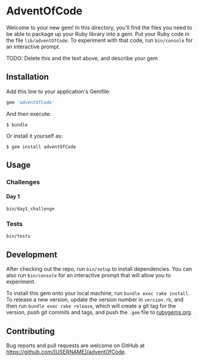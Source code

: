 # AdventOfCode

Welcome to your new gem! In this directory, you'll find the files you need to be able to package up your Ruby library into a gem. Put your Ruby code in the file `lib/adventOfCode`. To experiment with that code, run `bin/console` for an interactive prompt.

TODO: Delete this and the text above, and describe your gem

## Installation

Add this line to your application's Gemfile:

```ruby
gem 'adventOfCode'
```

And then execute:

    $ bundle

Or install it yourself as:

    $ gem install adventOfCode

## Usage

### Challenges

#### Day 1

```
bin/day1_challenge
```

### Tests

```
bin/tests
```

## Development

After checking out the repo, run `bin/setup` to install dependencies. You can also run `bin/console` for an interactive prompt that will allow you to experiment.

To install this gem onto your local machine, run `bundle exec rake install`. To release a new version, update the version number in `version.rb`, and then run `bundle exec rake release`, which will create a git tag for the version, push git commits and tags, and push the `.gem` file to [rubygems.org](https://rubygems.org).

## Contributing

Bug reports and pull requests are welcome on GitHub at https://github.com/[USERNAME]/adventOfCode.
